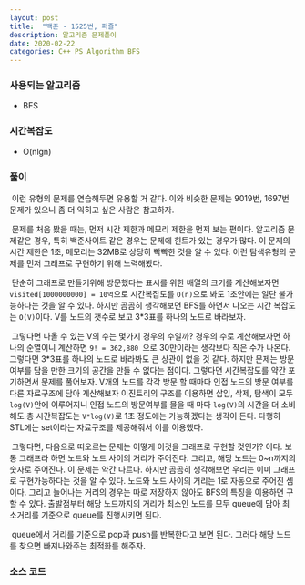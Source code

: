```yaml
---
layout: post
title:  "백준 - 1525번, 퍼즐"
description: 알고리즘 문제풀이
date: 2020-02-22
categories: C++ PS Algorithm BFS
---
```


### 사용되는 알고리즘

- BFS

  

### 시간복잡도

- O(nlgn)

  

### 풀이

​    이런 유형의 문제를 연습해두면 유용할 거 같다. 이와 비슷한 문제는 9019번, 1697번 문제가 있으니 좀 더 익히고 싶은 사람은 참고하자.

​    문제를 처음 봤을 때는, 먼저 시간 제한과 메모리 제한을 먼저 보는 편이다. 알고리즘 문제같은 경우, 특히 백준사이트 같은 경우는 문제에 힌트가 있는 경우가 많다. 이 문제의 시간 제한은 1초, 메모리는 32MB로 상당히 빡빡한 것을 알 수 있다. 이런 탐색유형의 문제를 먼저 그래프로 구현하기 위해 노력해봤다.

​    단순히 그래프로 만들기위해 방문했다는 표시를 위한 배열의 크기를 계산해보자면 `visited[1000000000] = 10억`으로 시간복잡도를 `O(n)`으로 봐도 1초안에는 일단 불가능하다는 것을 알 수 있다.  하지만 곰곰히 생각해보면 BFS를 하면서 나오는 시간 복잡도는 `O(V)`이다. V를 노드의 갯수로 보고 3\*3표를 하나의 노드로 바라보자.

​    그렇다면 나올 수 있는 V의 수는 몇가지 경우의 수일까? 경우의 수로 계산해보자면 하나의 순열이니 계산하면 `9! = 362,880 `으로 30만이라는 생각보다 작은 수가 나온다. 그렇다면  3\*3표를 하나의 노드로 바라봐도 큰 상관이 없을 것 같다. 하지만 문제는 방문 여부를 담을 만한 크기의 공간을 만들 수 없다는 점이다. 그렇다면 시간복잡도를 약간 포기하면서 문제를 풀어보자. V개의 노드를 각각 방문 할 때마다 인접 노드의 방문 여부를 다른 자료구조에 담아 계산해보자 이진트리의 구조를 이용하면 삽입, 삭제, 탐색이 모두 `log(V)`안에 이루어지니 인접 노드의 방문여부를 물을 때 마다 `log(V)`의 시간을 더 소비해도 총 시간복잡도는 `V*log(V)`로 1초 정도에는 가능하겠다는 생각이 든다.  다행히 STL에는 set이라는 자료구조를 제공해줘서 이를 이용했다.

​	그렇다면, 다음으로 떠오르는 문제는 어떻게 이것을 그래프로 구현할 것인가? 이다. 보통 그래프라 하면 노드와 노드 사이의 거리가 주어진다. 그리고, 해당 노드는 0~n까지의 숫자로 주어진다. 이 문제는 약간 다르다. 하지만 곰곰히 생각해보면 우리는 이미 그래프로 구현가능하다는 것을 알 수 있다. 노드와 노드 사이의 거리는 1로 자동으로 주어진 셈이다. 그리고 늘어나는 거리의 경우는 따로 저장하지 않아도 BFS의 특징을 이용하면 구할 수 있다. 출발점부터 해당 노드까지의 거리가 최소인 노드를 모두 queue에 담아 최소거리를 기준으로 queue를 진행시키면 된다.

​	queue에서 거리를 기준으로 pop과 push를 반복한다고 보면 된다. 그러다 해당 노드를 찾으면 빠져나와주는 최적화를 해주자.



### 소스 코드

<script src="https://gist.github.com/luceinaltis/42377bed7e8b5baf01519760b7a09fbd.js"></script>